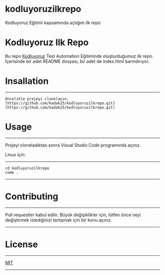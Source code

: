 # kodluyoruzilkrepo
Kodluyoruz Eğitimi kapsamında açtığım ilk repo

#  Kodluyoruz Ilk Repo

Bu repo [Kodluyoruz](https://www.kodluyoruz.org/) Test Automation Eğitiminde oluşturduğumuz ilk repo. İçerisinde bir adet README dosyası, bir adet de index.html barındırıyor.


#  Insallation
___
```
Öncelikle projeyi clonelayın.
[https://github.com/kadak25/kodluyoruzilkrepo.git](https://github.com/kadak25/kodluyoruzilkrepo.git)
```
#  Usage
___

Projeyi cloneladıktan sonra Visual Studio Code programında açınız.

Linux için:
___
```
cd kodluyoruzilkrepo
code .
```

___
# Contributing
___
Pull requestler kabul edilir. Büyük değişiklikler için, lütfen önce neyi değiştirmek istediğinizi tartışmak için bir konu açınız.
___

#  License
___
[MIT](https://choosealicense.com/licenses/mit/)
___
